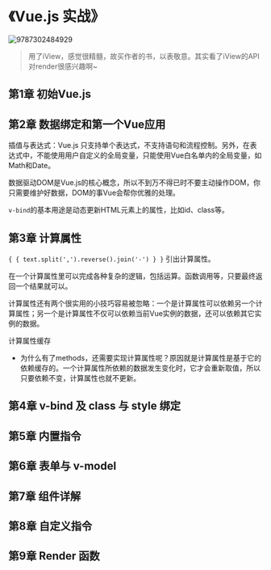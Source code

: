 # 《Vue.js 实战》

![9787302484929](/books/9787302484929.jpg)

> 用了iView，感觉很精髓，故买作者的书，以表敬意。其实看了iView的API对render很感兴趣啊~

## 第1章 初始Vue.js

## 第2章 数据绑定和第一个Vue应用

插值与表达式：Vue.js 只支持单个表达式，不支持语句和流程控制。另外，在表达式中，不能使用用户自定义的全局变量，只能使用Vue白名单内的全局变量，如Math和Date。

数据驱动DOM是Vue.js的核心概念，所以不到万不得已时不要主动操作DOM，你只需要维护好数据，DOM的事Vue会帮你优雅的处理。

`v-bind`的基本用途是动态更新HTML元素上的属性，比如id、class等。

## 第3章 计算属性

`{ { text.split(',').reverse().join('-') } }` 引出计算属性。

在一个计算属性里可以完成各种复杂的逻辑，包括运算。函数调用等，只要最终返回一个结果就可以。

计算属性还有两个很实用的小技巧容易被忽略：一个是计算属性可以依赖另一个计算属性；另一个是计算属性不仅可以依赖当前Vue实例的数据，还可以依赖其它实例的数据。

计算属性缓存

* 为什么有了methods，还需要实现计算属性呢？原因就是计算属性是基于它的依赖缓存的。一个计算属性所依赖的数据发生变化时，它才会重新取值，所以只要依赖不变，计算属性也就不更新。

## 第4章 v-bind 及 class 与 style 绑定

## 第5章 内置指令

## 第6章 表单与 v-model

## 第7章 组件详解

## 第8章 自定义指令

## 第9章 Render 函数
